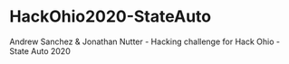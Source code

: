 # HackOhio2020-StateAuto
Andrew Sanchez &amp; Jonathan Nutter - Hacking challenge for Hack Ohio - State Auto 2020
